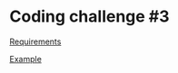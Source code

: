 # Coding challenge #3

[Requirements](https://www.freecodecamp.org/learn/responsive-web-design/responsive-web-design-projects/build-a-product-landing-page)

[Example](https://codepen.io/freeCodeCamp/full/RKRbwL)

